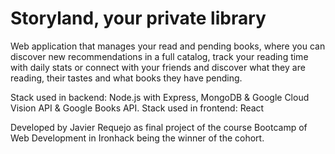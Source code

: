 # Storyland, your private library

Web application that manages your read and pending books, where you can discover new recommendations in a full catalog, track your reading time with daily stats or connect with your friends and discover what they are reading, their tastes and what books they have pending.

Stack used in backend: Node.js with Express, MongoDB & Google Cloud Vision API & Google Books API.
Stack used in frontend: React

Developed by Javier Requejo as final project of the course Bootcamp of Web Development in Ironhack being the winner of the cohort.

